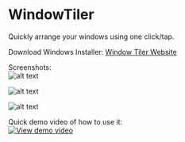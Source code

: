 # WindowTiler

Quickly arrange your windows using one click/tap.

Download Windows Installer: [Window Tiler Website](http://windowtiler.soribo.com.au "Window Tiler Website")

Screenshots:   
![alt text](https://github.com/sazr/Markdown_Images/1.png "Eg 1")   


![alt text](https://github.com/sazr/Markdown_Images/2.png "Eg 2")   


![alt text](https://github.com/sazr/Markdown_Images/3.png "Eg 3")   


Quick demo video of how to use it:   
[![View demo video](https://img.youtube.com/vi/7F5MCUaFEBI/0.jpg)]( https://youtu.be/7F5MCUaFEBI)   